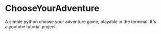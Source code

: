 # ChooseYourAdventure
A simple python choose your adventure game, playable in the terminal. It's a youtube tutorial project.
